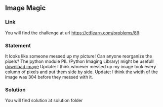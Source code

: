 ## Image Magic

### Link
You will find the challenge at url https://ctflearn.com/problems/89

### Statement
It looks like someone messed up my picture!
Can anyone reorganize the pixels? The python module PIL (Python Imaging Library) might be usefull! 
[download image](https://mega.nz/#!OKxByZyT!vaabCJRG5D9zAUp7drTekcA5pszu67r_TbQMtxEzqGE) 
Update: I think whoever messed up my image took every column of pixels and put them side by side. 
Update: I think the width of the image was 304 before they messed with it.

### Solution
You will find solution at solution folder
